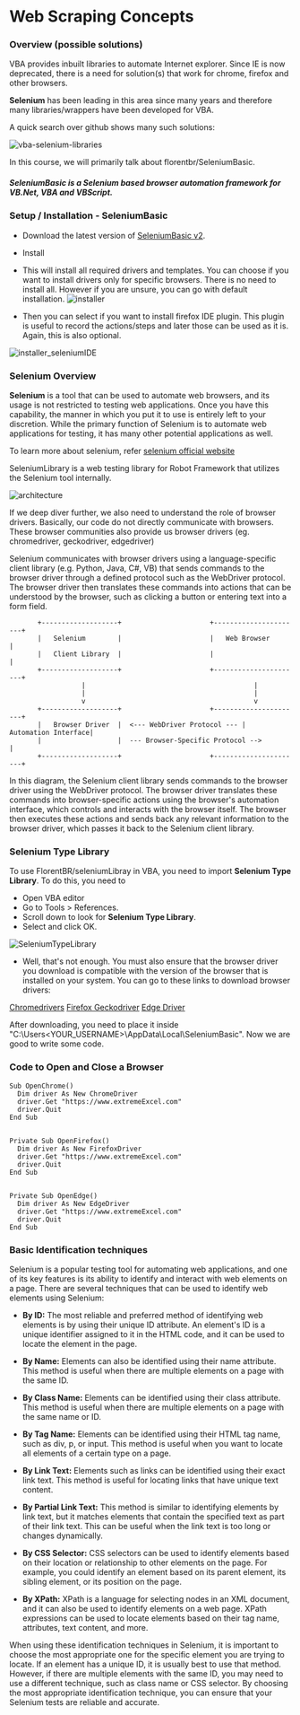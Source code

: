 # Web Scraping Concepts

### Overview (possible solutions)

VBA provides inbuilt libraries to automate Internet explorer. Since IE is now deprecated, there is a need for solution(s) that work for chrome, firefox and other browsers.

**Selenium** has been leading in this area since many years and therefore many libraries/wrappers have been developed for VBA.

A quick search over github shows many such solutions:

![vba-selenium-libraries](../images/vba_selenium_libraries.jpg)

In this course, we will primarily talk about florentbr/SeleniumBasic.

##### SeleniumBasic is a Selenium based browser automation framework for VB.Net, VBA and VBScript.

### Setup / Installation - SeleniumBasic

- Download the latest version of [SeleniumBasic v2](https://github.com/florentbr/SeleniumBasic/releases/).

- Install

- This will install all required drivers and templates. You can choose if you want to install drivers only for specific browsers. There is no need to install all. However if you are unsure, you can go with default installation.
  ![installer](../images/installer1.jpg)

- Then you can select if you want to install firefox IDE plugin. This plugin is useful to record the actions/steps and later those can be used as it is. Again, this is also optional.

![installer_seleniumIDE](../images/installer2_seleniumIDE.jpg)

### Selenium Overview

**Selenium** is a tool that can be used to automate web browsers, and its usage is not restricted to testing web applications. Once you have this capability, the manner in which you put it to use is entirely left to your discretion. While the primary function of Selenium is to automate web applications for testing, it has many other potential applications as well.

To learn more about selenium, refer [selenium official website](https://www.seleniumhq.org/)

SeleniumLibrary is a web testing library for Robot Framework that utilizes the Selenium tool internally.

![architecture](../images/seleniumBasicArchitecture.jpg)


If we deep diver further, we also need to understand the role of browser drivers. Basically, our code do not directly communicate with browsers. These browser communities also provide us browser drivers (eg. chromedriver, geckodriver, edgedriver)

Selenium communicates with browser drivers using a language-specific client library (e.g. Python, Java, C#, VB) that sends commands to the browser driver through a defined protocol such as the WebDriver protocol. The browser driver then translates these commands into actions that can be understood by the browser, such as clicking a button or entering text into a form field.

```
       +-------------------+                      +----------------------+
       |   Selenium        |                      |   Web Browser        |
       |   Client Library  |                      |                      |
       +-------------------+                      +----------------------+
                  |                                          |
                  |                                          |
                  v                                          v
       +-------------------+                      +----------------------+
       |   Browser Driver  |  <--- WebDriver Protocol --- |  Automation Interface|
       |                   |  --- Browser-Specific Protocol -->                 |
       +-------------------+                      +----------------------+

```

In this diagram, the Selenium client library sends commands to the browser driver using the WebDriver protocol. The browser driver translates these commands into browser-specific actions using the browser's automation interface, which controls and interacts with the browser itself. The browser then executes these actions and sends back any relevant information to the browser driver, which passes it back to the Selenium client library.


### Selenium Type Library

To use FlorentBR/seleniumLibray in VBA, you need to import **Selenium Type Library**. To do this, you need to

- Open VBA editor
- Go to Tools > References.
- Scroll down to look for **Selenium Type Library**.
- Select and click OK.

![SeleniumTypeLibrary](../images/SeleniumTypeLibrary.jpg)

- Well, that's not enough. You must also ensure that the browser driver you download is compatible with the version of the browser that is installed on your system. You can go to these links to download browser drivers:

[Chromedrivers](https://chromedriver.chromium.org/downloads)
[Firefox Geckodriver](https://github.com/mozilla/geckodriver/releases)
[Edge Driver](https://developer.microsoft.com/en-us/microsoft-edge/tools/webdriver/)

After downloading, you need to place it inside "C:\Users\<YOUR_USERNAME>\AppData\Local\SeleniumBasic". Now we are good to write some code.


### Code to Open and Close a Browser
```
Sub OpenChrome()
  Dim driver As New ChromeDriver
  driver.Get "https://www.extremeExcel.com"
  driver.Quit
End Sub


Private Sub OpenFirefox()
  Dim driver As New FirefoxDriver
  driver.Get "https://www.extremeExcel.com"
  driver.Quit
End Sub


Private Sub OpenEdge()
  Dim driver As New EdgeDriver
  driver.Get "https://www.extremeExcel.com"
  driver.Quit
End Sub

```

### Basic Identification techniques

Selenium is a popular testing tool for automating web applications, and one of its key features is its ability to identify and interact with web elements on a page. There are several techniques that can be used to identify web elements using Selenium:

- **By ID:** The most reliable and preferred method of identifying web elements is by using their unique ID attribute. An element's ID is a unique identifier assigned to it in the HTML code, and it can be used to locate the element in the page.

- **By Name:** Elements can also be identified using their name attribute. This method is useful when there are multiple elements on a page with the same ID.

- **By Class Name:** Elements can be identified using their class attribute. This method is useful when there are multiple elements on a page with the same name or ID.

- **By Tag Name:** Elements can be identified using their HTML tag name, such as div, p, or input. This method is useful when you want to locate all elements of a certain type on a page.

- **By Link Text:** Elements such as links can be identified using their exact link text. This method is useful for locating links that have unique text content.

- **By Partial Link Text:** This method is similar to identifying elements by link text, but it matches elements that contain the specified text as part of their link text. This can be useful when the link text is too long or changes dynamically.

- **By CSS Selector:** CSS selectors can be used to identify elements based on their location or relationship to other elements on the page. For example, you could identify an element based on its parent element, its sibling element, or its position on the page.

- **By XPath:** XPath is a language for selecting nodes in an XML document, and it can also be used to identify elements on a web page. XPath expressions can be used to locate elements based on their tag name, attributes, text content, and more.

When using these identification techniques in Selenium, it is important to choose the most appropriate one for the specific element you are trying to locate. If an element has a unique ID, it is usually best to use that method. However, if there are multiple elements with the same ID, you may need to use a different technique, such as class name or CSS selector. By choosing the most appropriate identification technique, you can ensure that your Selenium tests are reliable and accurate.




